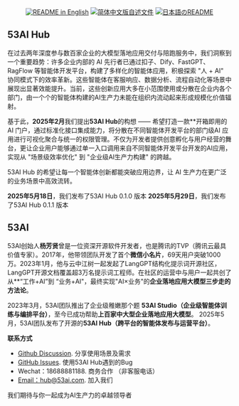 <div align="center">
  <a href="./README.md"><img alt="README in English" src="https://img.shields.io/badge/English-d9d9d9"></a>
  <a href="./README_CN.md"><img alt="简体中文版自述文件" src="https://img.shields.io/badge/简体中文-d9d9d9"></a>
  <a href="./README_JA.md"><img alt="日本語のREADME" src="https://img.shields.io/badge/日本語-d9d9d9"></a>
</div>

## 53AI Hub

在过去两年深度参与数百家企业的大模型落地应用交付与陪跑服务中，我们洞察到一个重要趋势：许多企业内部的 AI 先行者已通过扣子、Dify、FastGPT、RagFlow 等智能体开发平台，构建了多样化的智能体应用，积极探索 "人 + AI" 协同模式下的效率革新。这些智能体在客服响应、数据分析、流程自动化等场景中展现出显著效能提升。当前，这些创新应用大多在小范围使用或分散在企业内各个部门，由一个个的智能体构建的AI生产力未能在组织内流动起来形成规模化价值辐射。

基于此，**2025年2月**我们提出**53AI Hub**的构想 —— 希望打造一款**开箱即用的 AI 门户，通过标准化接口集成能力，将分散在不同智能体开发平台的部门级AI 应用进行可视化聚合与统一的权限管理。不仅为开发者提供创意孵化与用户经营的舞台，更让企业用户能够通过单一入口调用来自不同智能体开发平台开发的AI应用，实现从 "场景级效率优化" 到 "企业级AI生产力构建" 的跨越。

53AI Hub 的希望让每一个智能体创新都能突破应用边界，让 AI 生产力在更广泛的业务场景中高效流转。

**2025年5月18日**，我们发布了53AI Hub  0.1.0 版本
**2025年5月29日**，我们发布了53AI Hub  0.1.1 版本

## 53AI

53AI创始人**杨芳贤**曾是一位资深开源软件开发者，也是腾讯的TVP（腾讯云最具价值专家）。2017年，他带领团队开发了首个**微信小名片**，69天用户突破1000万。2023年1月，他与云中江树一起发起了LangGPT结构化提示词开源社区，LangGPT开源文档覆盖超3万名提示词工程师。在社区的运营中与用户一起共创了从**“工作+AI”到 “业务+AI"，最终实现"AI×业务"的**企业落地应用大模型三步走的方法论**。

2023年3月，53AI团队推出了企业级稚嫩那个题 **53AI Studio（企业级智能体训练与编排平台）**，至今已成功帮助**上百家中大型企业落地应用大模型**。
2025年5月，53AI团队发布了开源的**53AI Hub（跨平台的智能体发布与运营平台）**。

**联系方式**

- [Github Discussion](https://github.com/53AI/53AIHub/discussions). 分享使用场景及需求
- [GitHub Issues](https://github.com/53AI/53AIHub/issues). 使用53AI Hub遇到的Bug
- Wechat：18688881188. 商务合作 （非客服电话）
- [Email：hub@53ai.com](mailto:hub@53ai.com).  加入我们

我们期待与你一起成为AI生产力的卓越领导者

